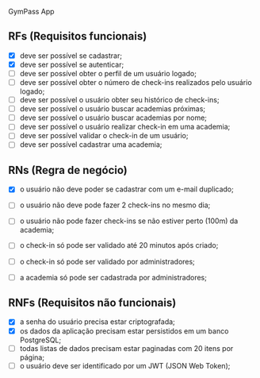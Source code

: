 GymPass App

## RFs (Requisitos funcionais)

- [x] deve ser possível se cadastrar;
- [x] deve ser possível se autenticar;
- [ ] deve ser possível obter o perfil de um usuário logado;
- [ ] deve ser possível obter o número de check-ins realizados pelo usuário logado;
- [ ] deve ser possível o usuário obter seu histórico de check-ins;
- [ ] deve ser possível o usuário buscar academias próximas;
- [ ] deve ser possível o usuário buscar academias por nome;
- [ ] deve ser possível o usuário realizar check-in em uma academia;
- [ ] deve ser possível validar o check-in de um usuário;
- [ ] deve ser possível cadastrar uma academia;

## RNs (Regra de negócio)

- [x] o usuário não deve poder se cadastrar com um e-mail duplicado;
- [ ] o usuário não deve pode fazer 2 check-ins no mesmo dia;
- [ ] o usuário não pode fazer check-ins se não estiver perto (100m) da academia;
- [ ] o check-in só pode ser validado até 20 minutos após criado;
- [ ] o check-in só pode ser validado por administradores;
- [ ] a academia só pode ser cadastrada por administradores;


## RNFs (Requisitos não funcionais)

- [x] a senha do usuário precisa estar criptografada;
- [x] os dados da aplicação precisam estar persistidos em um banco PostgreSQL;
- [ ] todas listas de dados precisam estar paginadas com 20 itens por página;
- [ ] o usuário deve ser identificado por um JWT (JSON Web Token);